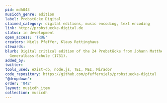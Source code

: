 ```yaml
---
pid: mdh043
musicdh_genre: edition
label: Probstücke Digital
claimed_category: digital editions, music encoding, text encoding
link: http://probstuecke-digital.de
status: in development
open_access: 'TRUE'
creators: Niels Pfeffer, Klaus Rettinghaus
stewards: 
blurb: Digital critical edition of the 24 Probstücke from Johann Mattheson's Große
  Generalbass-Schule (1731).
added_by: 
twitter: 
tools_used: eXist-db, node.js, TEI, MEI, Mirador
code_repository: https://github.com/pfefferniels/probstuecke-digital
"@dropdown": 
order: '042'
layout: musicdh_item
collection: musicdh
---
```

